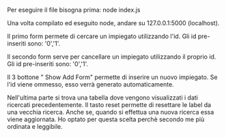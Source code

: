 Per eseguire il file bisogna prima:
    node index.js
    
Una volta compilato ed eseguito node, andare su 127.0.0.1:5000 (localhost).

Il primo form permete di cercare un impiegato utilizzando l'id. Gli id pre-inseriti sono: '0','1'.

Il secondo form serve per cancellare un impiegato utilizzando il proprio id.
Gli id pre-inseriti sono: '0','1'.

Il 3 bottone " Show Add Form" permette di inserire un nuovo impiegato. Se l'id viene ommesso, esso verrà generato automaticamente.

Nell'ultima parte si trova una tabella dove vengono visualizzati i dati ricercati precedentemente. 
Il tasto reset permette di resettare le label da una vecchia ricerca.
Anche se, quando si effettua una nuova ricerca essa viene aggiornata.
Ho optato per questa scelta perchè secondo me più ordinata e leggibile.

